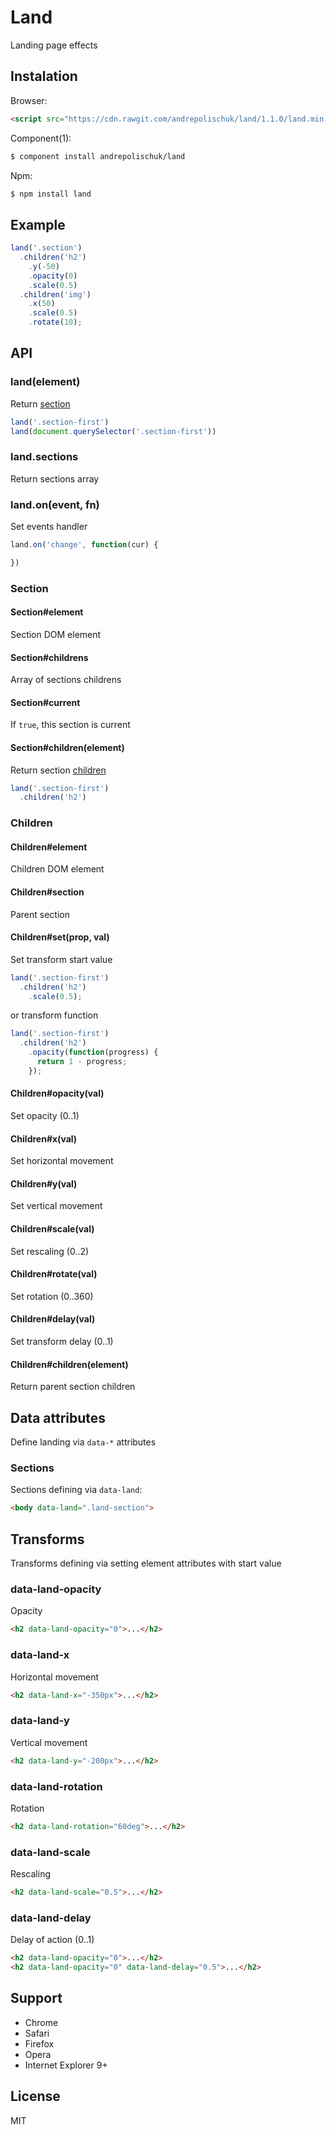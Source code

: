 # Land

  Landing page effects

## Instalation

  Browser:

```html
<script src="https://cdn.rawgit.com/andrepolischuk/land/1.1.0/land.min.js"></script>
```

  Component(1):

```sh
$ component install andrepolischuk/land
```

  Npm:

```sh
$ npm install land
```

## Example

```js
land('.section')
  .children('h2')
    .y(-50)
    .opacity(0)
    .scale(0.5)
  .children('img')
    .x(50)
    .scale(0.5)
    .rotate(10);
```

## API

### land(element)

  Return [section](#section)

```js
land('.section-first')
land(document.querySelector('.section-first'))
```

### land.sections

  Return sections array

### land.on(event, fn)

  Set events handler

```js
land.on('change', function(cur) {

})
```

### Section

#### Section#element

  Section DOM element

#### Section#childrens

  Array of sections childrens

#### Section#current

  If `true`, this section is current

#### Section#children(element)

  Return section [children](#children)

```js
land('.section-first')
  .children('h2')
```

### Children

#### Children#element

  Children DOM element

#### Children#section

  Parent section

#### Children#set(prop, val)

  Set transform start value

```js
land('.section-first')
  .children('h2')
    .scale(0.5);
```

  or transform function

```js
land('.section-first')
  .children('h2')
    .opacity(function(progress) {
      return 1 - progress;
    });
```

#### Children#opacity(val)

  Set opacity (0..1)

#### Children#x(val)

  Set horizontal movement

#### Children#y(val)

  Set vertical movement

#### Children#scale(val)

  Set rescaling (0..2)

#### Children#rotate(val)

  Set rotation (0..360)

#### Children#delay(val)

  Set transform delay (0..1)

#### Children#children(element)

  Return parent section children

## Data attributes

  Define landing via `data-*` attributes

### Sections

  Sections defining via `data-land`:

```html
<body data-land=".land-section">
```

## Transforms

  Transforms defining via setting element attributes with start value

### data-land-opacity

  Opacity

```html
<h2 data-land-opacity="0">...</h2>
```

### data-land-x

  Horizontal movement

```html
<h2 data-land-x="-350px">...</h2>
```

### data-land-y

  Vertical movement

```html
<h2 data-land-y="-200px">...</h2>
```

### data-land-rotation

  Rotation

```html
<h2 data-land-rotation="60deg">...</h2>
```

### data-land-scale

  Rescaling

```html
<h2 data-land-scale="0.5">...</h2>
```

### data-land-delay

  Delay of action (0..1)

```html
<h2 data-land-opacity="0">...</h2>
<h2 data-land-opacity="0" data-land-delay="0.5">...</h2>
```

## Support

* Chrome
* Safari
* Firefox
* Opera
* Internet Explorer 9+

## License

  MIT
